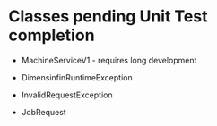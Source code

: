 # Classes pending Unit Test completion
* MachineServiceV1 - requires long development


* DimensinfinRuntimeException
* InvalidRequestException
* JobRequest
